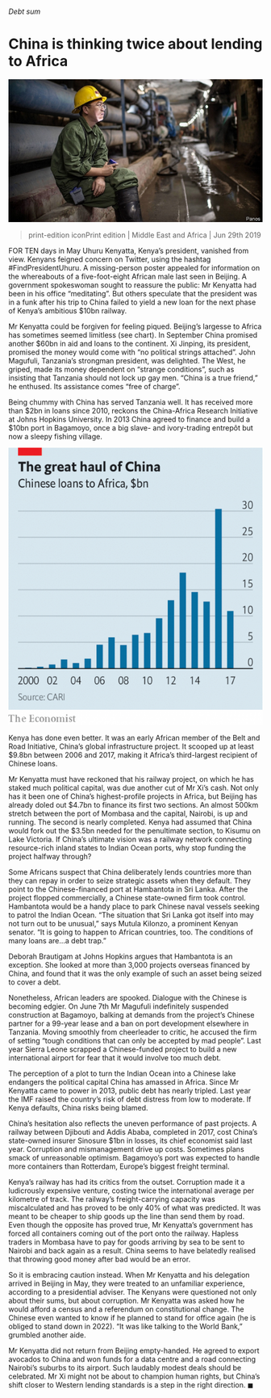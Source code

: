 ###### Debt sum

# China is thinking twice about lending to Africa 

![image](images/20190629_MAP001_1.jpg) 

> print-edition iconPrint edition | Middle East and Africa | Jun 29th 2019 

FOR TEN days in May Uhuru Kenyatta, Kenya’s president, vanished from view. Kenyans feigned concern on Twitter, using the hashtag #FindPresidentUhuru. A missing-person poster appealed for information on the whereabouts of a five-foot-eight African male last seen in Beijing. A government spokeswoman sought to reassure the public: Mr Kenyatta had been in his office “meditating”. But others speculate that the president was in a funk after his trip to China failed to yield a new loan for the next phase of Kenya’s ambitious $10bn railway. 

Mr Kenyatta could be forgiven for feeling piqued. Beijing’s largesse to Africa has sometimes seemed limitless (see chart). In September China promised another $60bn in aid and loans to the continent. Xi Jinping, its president, promised the money would come with “no political strings attached”. John Magufuli, Tanzania’s strongman president, was delighted. The West, he griped, made its money dependent on “strange conditions”, such as insisting that Tanzania should not lock up gay men. “China is a true friend,” he enthused. Its assistance comes “free of charge”. 

Being chummy with China has served Tanzania well. It has received more than $2bn in loans since 2010, reckons the China-Africa Research Initiative at Johns Hopkins University. In 2013 China agreed to finance and build a $10bn port in Bagamoyo, once a big slave- and ivory-trading entrepôt but now a sleepy fishing village. 

![image](images/20190629_MAC321_0.png) 

Kenya has done even better. It was an early African member of the Belt and Road Initiative, China’s global infrastructure project. It scooped up at least $9.8bn between 2006 and 2017, making it Africa’s third-largest recipient of Chinese loans. 

Mr Kenyatta must have reckoned that his railway project, on which he has staked much political capital, was due another cut of Mr Xi’s cash. Not only has it been one of China’s highest-profile projects in Africa, but Beijing has already doled out $4.7bn to finance its first two sections. An almost 500km stretch between the port of Mombasa and the capital, Nairobi, is up and running. The second is nearly completed. Kenya had assumed that China would fork out the $3.5bn needed for the penultimate section, to Kisumu on Lake Victoria. If China’s ultimate vision was a railway network connecting resource-rich inland states to Indian Ocean ports, why stop funding the project halfway through? 

Some Africans suspect that China deliberately lends countries more than they can repay in order to seize strategic assets when they default. They point to the Chinese-financed port at Hambantota in Sri Lanka. After the project flopped commercially, a Chinese state-owned firm took control. Hambantota would be a handy place to park Chinese naval vessels seeking to patrol the Indian Ocean. “The situation that Sri Lanka got itself into may not turn out to be unusual,” says Mutula Kilonzo, a prominent Kenyan senator. “It is going to happen to African countries, too. The conditions of many loans are...a debt trap.” 

Deborah Brautigam at Johns Hopkins argues that Hambantota is an exception. She looked at more than 3,000 projects overseas financed by China, and found that it was the only example of such an asset being seized to cover a debt. 

Nonetheless, African leaders are spooked. Dialogue with the Chinese is becoming edgier. On June 7th Mr Magufuli indefinitely suspended construction at Bagamoyo, balking at demands from the project’s Chinese partner for a 99-year lease and a ban on port development elsewhere in Tanzania. Moving smoothly from cheerleader to critic, he accused the firm of setting “tough conditions that can only be accepted by mad people”. Last year Sierra Leone scrapped a Chinese-funded project to build a new international airport for fear that it would involve too much debt. 

The perception of a plot to turn the Indian Ocean into a Chinese lake endangers the political capital China has amassed in Africa. Since Mr Kenyatta came to power in 2013, public debt has nearly tripled. Last year the IMF raised the country’s risk of debt distress from low to moderate. If Kenya defaults, China risks being blamed. 

China’s hesitation also reflects the uneven performance of past projects. A railway between Djibouti and Addis Ababa, completed in 2017, cost China’s state-owned insurer Sinosure $1bn in losses, its chief economist said last year. Corruption and mismanagement drive up costs. Sometimes plans smack of unreasonable optimism. Bagamoyo’s port was expected to handle more containers than Rotterdam, Europe’s biggest freight terminal. 

Kenya’s railway has had its critics from the outset. Corruption made it a ludicrously expensive venture, costing twice the international average per kilometre of track. The railway’s freight-carrying capacity was miscalculated and has proved to be only 40% of what was predicted. It was meant to be cheaper to ship goods up the line than send them by road. Even though the opposite has proved true, Mr Kenyatta’s government has forced all containers coming out of the port onto the railway. Hapless traders in Mombasa have to pay for goods arriving by sea to be sent to Nairobi and back again as a result. China seems to have belatedly realised that throwing good money after bad would be an error. 

So it is embracing caution instead. When Mr Kenyatta and his delegation arrived in Beijing in May, they were treated to an unfamiliar experience, according to a presidential adviser. The Kenyans were questioned not only about their sums, but about corruption. Mr Kenyatta was asked how he would afford a census and a referendum on constitutional change. The Chinese even wanted to know if he planned to stand for office again (he is obliged to stand down in 2022). “It was like talking to the World Bank,” grumbled another aide. 

Mr Kenyatta did not return from Beijing empty-handed. He agreed to export avocados to China and won funds for a data centre and a road connecting Nairobi’s suburbs to its airport. Such laudably modest deals should be celebrated. Mr Xi might not be about to champion human rights, but China’s shift closer to Western lending standards is a step in the right direction. ◼ 

